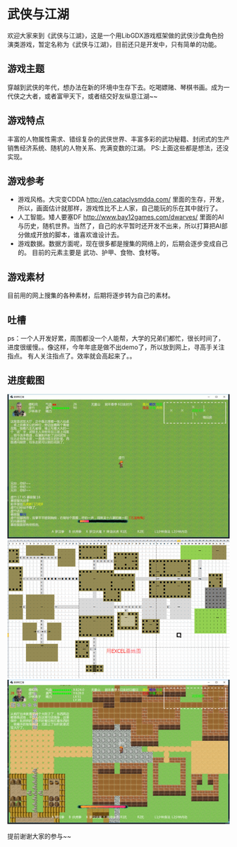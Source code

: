 ﻿# 武侠与江湖
欢迎大家来到《武侠与江湖》，这是一个用LibGDX游戏框架做的武侠沙盘角色扮演类游戏，暂定名称为《武侠与江湖》，目前还只是开发中，只有简单的功能。

## 游戏主题
穿越到武侠的年代，想办法在新的环境中生存下去。吃喝嫖赌、琴棋书画。成为一代侠之大者，或者富甲天下，或者结交好友纵意江湖~~

## 游戏特点
丰富的人物属性需求、错综复杂的武侠世界、丰富多彩的武功秘籍、封闭式的生产销售经济系统、随机的人物关系、充满变数的江湖。
PS:上面这些都是想法，还没实现。

## 游戏参考
* 游戏风格。大灾变CDDA http://en.cataclysmdda.com/ 里面的生存，开发，所以，画面估计就那样，游戏性比不上人家，自己能玩的乐在其中就行了。
* 人工智能。矮人要塞DF http://www.bay12games.com/dwarves/ 里面的AI与历史，随机世界。当然了，自己的水平暂时还开发不出来，所以打算把AI部分做成开放的脚本，谁喜欢谁设计去。
* 游戏数据。数据方面呢，现在很多都是搜集的网络上的，后期会逐步变成自己的。 目前的元素主要是 武功、护甲、食物、食材等。

## 游戏素材
目前用的网上搜集的各种素材，后期将逐步转为自己的素材。

## 吐槽
ps：一个人开发好累，周围都没一个人能帮，大学的兄弟们都忙，很长时间了，进度很缓慢。。像这样，今年年底是做不出demo了，所以放到网上，寻高手关注指点。
有人关注指点了。效率就会高起来了。。

## 进度截图
![Desktop](doc/desktop.png)
![用EXCEL处理地图](doc/excelMap.png)
![用tiled画的地图](doc/20170813.png)

提前谢谢大家的参与~~
